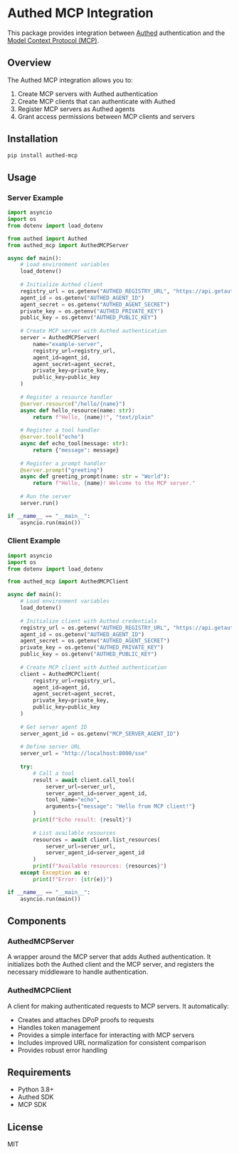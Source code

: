 # Authed MCP Integration

This package provides integration between [Authed](https://getauthed.dev) authentication and the [Model Context Protocol (MCP)](https://github.com/modelcontextprotocol).

## Overview

The Authed MCP integration allows you to:

1. Create MCP servers with Authed authentication
2. Create MCP clients that can authenticate with Authed
3. Register MCP servers as Authed agents
4. Grant access permissions between MCP clients and servers

## Installation

```bash
pip install authed-mcp
```

## Usage

### Server Example

```python
import asyncio
import os
from dotenv import load_dotenv

from authed import Authed
from authed_mcp import AuthedMCPServer

async def main():
    # Load environment variables
    load_dotenv()
    
    # Initialize Authed client
    registry_url = os.getenv("AUTHED_REGISTRY_URL", "https://api.getauthed.dev")
    agent_id = os.getenv("AUTHED_AGENT_ID")
    agent_secret = os.getenv("AUTHED_AGENT_SECRET")
    private_key = os.getenv("AUTHED_PRIVATE_KEY")
    public_key = os.getenv("AUTHED_PUBLIC_KEY")
    
    # Create MCP server with Authed authentication
    server = AuthedMCPServer(
        name="example-server",
        registry_url=registry_url,
        agent_id=agent_id,
        agent_secret=agent_secret,
        private_key=private_key,
        public_key=public_key
    )
    
    # Register a resource handler
    @server.resource("/hello/{name}")
    async def hello_resource(name: str):
        return f"Hello, {name}!", "text/plain"
    
    # Register a tool handler
    @server.tool("echo")
    async def echo_tool(message: str):
        return {"message": message}
    
    # Register a prompt handler
    @server.prompt("greeting")
    async def greeting_prompt(name: str = "World"):
        return f"Hello, {name}! Welcome to the MCP server."
    
    # Run the server
    server.run()

if __name__ == "__main__":
    asyncio.run(main())
```

### Client Example

```python
import asyncio
import os
from dotenv import load_dotenv

from authed_mcp import AuthedMCPClient

async def main():
    # Load environment variables
    load_dotenv()
    
    # Initialize client with Authed credentials
    registry_url = os.getenv("AUTHED_REGISTRY_URL", "https://api.getauthed.dev")
    agent_id = os.getenv("AUTHED_AGENT_ID")
    agent_secret = os.getenv("AUTHED_AGENT_SECRET")
    private_key = os.getenv("AUTHED_PRIVATE_KEY")
    public_key = os.getenv("AUTHED_PUBLIC_KEY")
    
    # Create MCP client with Authed authentication
    client = AuthedMCPClient(
        registry_url=registry_url,
        agent_id=agent_id,
        agent_secret=agent_secret,
        private_key=private_key,
        public_key=public_key
    )
    
    # Get server agent ID
    server_agent_id = os.getenv("MCP_SERVER_AGENT_ID")
    
    # Define server URL
    server_url = "http://localhost:8000/sse"
    
    try:
        # Call a tool
        result = await client.call_tool(
            server_url=server_url,
            server_agent_id=server_agent_id,
            tool_name="echo",
            arguments={"message": "Hello from MCP client!"}
        )
        print(f"Echo result: {result}")
        
        # List available resources
        resources = await client.list_resources(
            server_url=server_url,
            server_agent_id=server_agent_id
        )
        print(f"Available resources: {resources}")
    except Exception as e:
        print(f"Error: {str(e)}")

if __name__ == "__main__":
    asyncio.run(main())
```

## Components

### AuthedMCPServer

A wrapper around the MCP server that adds Authed authentication. It initializes both the Authed client and the MCP server, and registers the necessary middleware to handle authentication.

### AuthedMCPClient

A client for making authenticated requests to MCP servers. It automatically:
- Creates and attaches DPoP proofs to requests
- Handles token management
- Provides a simple interface for interacting with MCP servers
- Includes improved URL normalization for consistent comparison
- Provides robust error handling

## Requirements

- Python 3.8+
- Authed SDK
- MCP SDK

## License

MIT 